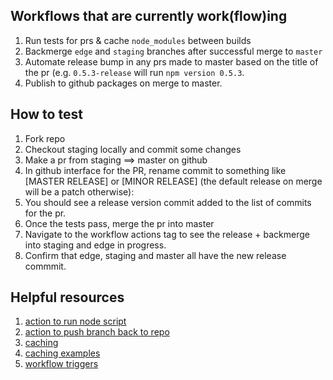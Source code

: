 
## Workflows that are currently work(flow)ing
1. Run tests for prs & cache `node_modules` between builds
2. Backmerge `edge` and `staging` branches after successful merge to `master`
3. Automate release bump in any prs made to master based on the title of the pr (e.g.  `0.5.3-release` will run `npm version 0.5.3`.
4. Publish to github packages on merge to master.

## How to test
1.  Fork repo
2.  Checkout staging locally and commit some changes
3.  Make a pr from staging ==> master on github
4.  In github interface for the PR, rename commit to something like [MASTER RELEASE] or [MINOR RELEASE] (the default release on merge will be a patch otherwise):
5. You should see a release version commit added to the list of commits for the pr.
6.  Once the tests pass, merge the pr into master
7.  Navigate to the workflow actions tag to see the release + backmerge into staging and edge in progress.
8. Confirm that edge, staging and master all have the new release commmit.

## Helpful resources

1. [action to run node script](https://github.com/actions/setup-node)
2. [action to push branch back to repo](https://github.com/ad-m/github-push-action)
3. [caching](https://help.github.com/en/actions/automating-your-workflow-with-github-actions/caching-dependencies-to-speed-up-workflows#using-the-cache-action)
4. [caching examples](https://github.com/actions/cache/blob/master/examples.md#node---yarn)
5. [workflow triggers](https://help.github.com/en/actions/automating-your-workflow-with-github-actions/events-that-trigger-workflows)

